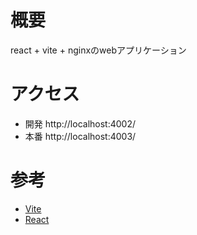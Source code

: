 # 概要
react + vite + nginxのwebアプリケーション

# アクセス
- 開発
http://localhost:4002/
- 本番
http://localhost:4003/


# 参考
- [Vite](https://ja.vitejs.dev/)
- [React](https://ja.reactjs.org/)

